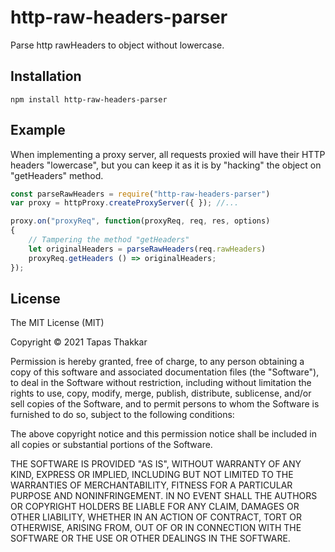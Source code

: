 # http-raw-headers-parser
Parse http rawHeaders to object without lowercase.

## Installation
```
npm install http-raw-headers-parser
```

## Example
When implementing a proxy server, all requests proxied will have their HTTP headers "lowercase", but you can keep it as it is by "hacking" the object on "getHeaders" method.
```javascript
const parseRawHeaders = require("http-raw-headers-parser")
var proxy = httpProxy.createProxyServer({ }); //...

proxy.on("proxyReq", function(proxyReq, req, res, options) 
{
    // Tampering the method "getHeaders"
    let originalHeaders = parseRawHeaders(req.rawHeaders)
    proxyReq.getHeaders () => originalHeaders;
});
```

## License
The MIT License (MIT)

Copyright &copy; 2021 Tapas Thakkar

Permission is hereby granted, free of charge, to any person obtaining a
copy of this software and associated documentation files (the "Software"),
to deal in the Software without restriction, including without limitation
the rights to use, copy, modify, merge, publish, distribute, sublicense,
and/or sell copies of the Software, and to permit persons to whom the
Software is furnished to do so, subject to the following conditions:

The above copyright notice and this permission notice shall be included in
all copies or substantial portions of the Software.

THE SOFTWARE IS PROVIDED "AS IS", WITHOUT WARRANTY OF ANY KIND, EXPRESS OR
IMPLIED, INCLUDING BUT NOT LIMITED TO THE WARRANTIES OF MERCHANTABILITY,
FITNESS FOR A PARTICULAR PURPOSE AND NONINFRINGEMENT. IN NO EVENT SHALL THE
AUTHORS OR COPYRIGHT HOLDERS BE LIABLE FOR ANY CLAIM, DAMAGES OR OTHER
LIABILITY, WHETHER IN AN ACTION OF CONTRACT, TORT OR OTHERWISE, ARISING
FROM, OUT OF OR IN CONNECTION WITH THE SOFTWARE OR THE USE OR OTHER
DEALINGS IN THE SOFTWARE.
